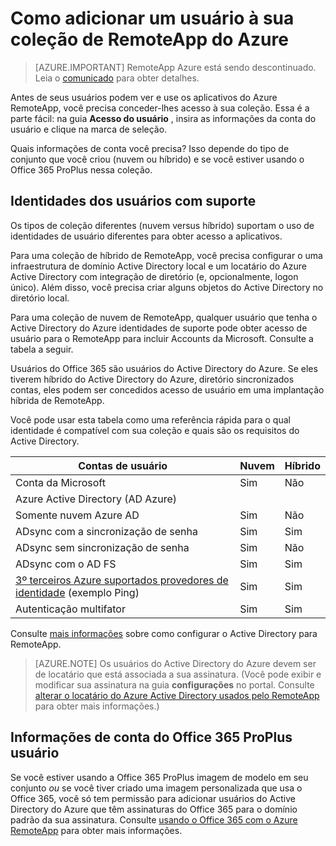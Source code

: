 <properties
    pageTitle="Adicionar um usuário à sua coleção de RemoteApp Azure | Microsoft Azure"
    description="Saiba como adicionar usuários à sua coleção de RemoteApp do Azure"
    services="remoteapp"
    documentationCenter=""
    authors="lizap"
    manager="mbaldwin" />

<tags
    ms.service="remoteapp"
    ms.workload="compute"
    ms.tgt_pltfrm="na"
    ms.devlang="na"
    ms.topic="article"
    ms.date="08/15/2016"
    ms.author="elizapo" />

# <a name="how-to-add-a-user-to-your-azure-remoteapp-collection"></a>Como adicionar um usuário à sua coleção de RemoteApp do Azure

> [AZURE.IMPORTANT]
> RemoteApp Azure está sendo descontinuado. Leia o [comunicado](https://go.microsoft.com/fwlink/?linkid=821148) para obter detalhes.

Antes de seus usuários podem ver e use os aplicativos do Azure RemoteApp, você precisa conceder-lhes acesso à sua coleção. Essa é a parte fácil: na guia **Acesso do usuário** , insira as informações da conta do usuário e clique na marca de seleção.

Quais informações de conta você precisa? Isso depende do tipo de conjunto que você criou (nuvem ou híbrido) e se você estiver usando o Office 365 ProPlus nessa coleção.

## <a name="supported-user-identities"></a>Identidades dos usuários com suporte

Os tipos de coleção diferentes (nuvem versus híbrido) suportam o uso de identidades de usuário diferentes para obter acesso a aplicativos.  

Para uma coleção de híbrido de RemoteApp, você precisa configurar o uma infraestrutura de domínio Active Directory local e um locatário do Azure Active Directory com integração de diretório (e, opcionalmente, logon único). Além disso, você precisa criar alguns objetos do Active Directory no diretório local.  

Para uma coleção de nuvem de RemoteApp, qualquer usuário que tenha o Active Directory do Azure identidades de suporte pode obter acesso de usuário para o RemoteApp para incluir Accounts da Microsoft.  Consulte a tabela a seguir.

Usuários do Office 365 são usuários do Active Directory do Azure. Se eles tiverem híbrido do Active Directory do Azure, diretório sincronizados contas, eles podem ser concedidos acesso de usuário em uma implantação híbrida de RemoteApp.   

Você pode usar esta tabela como uma referência rápida para o qual identidade é compatível com sua coleção e quais são os requisitos do Active Directory.

|Contas de usuário |Nuvem   |Híbrido|
|--------------|--------|------|
|Conta da Microsoft|     Sim|    Não|
|Azure Active Directory (AD Azure)| | |
|Somente nuvem Azure AD    |Sim    |Não |
|ADsync com a sincronização de senha  |Sim    |Sim    |
|ADsync sem sincronização de senha|  Sim |Não |
|ADsync com o AD FS  |Sim    |Sim    |
|[3º terceiros Azure suportados provedores de identidade](https://msdn.microsoft.com/library/azure/jj679342.aspx)  (exemplo Ping) |Sim    |Sim|
|Autenticação multifator    |Sim    |Sim    |

Consulte [mais informações](remoteapp-ad.md) sobre como configurar o Active Directory para RemoteApp.


> [AZURE.NOTE] Os usuários do Active Directory do Azure devem ser de locatário que está associada a sua assinatura. (Você pode exibir e modificar sua assinatura na guia **configurações** no portal. Consulte [alterar o locatário do Azure Active Directory usados pelo RemoteApp](remoteapp-changetenant.md) para obter mais informações.)

## <a name="office-365-proplus-user-account-information"></a>Informações de conta do Office 365 ProPlus usuário
Se você estiver usando a Office 365 ProPlus imagem de modelo em seu conjunto *ou* se você tiver criado uma imagem personalizada que usa o Office 365, você só tem permissão para adicionar usuários do Active Directory do Azure que têm assinaturas do Office 365 para o domínio padrão da sua assinatura. Consulte [usando o Office 365 com o Azure RemoteApp](remoteapp-o365.md) para obter mais informações.

